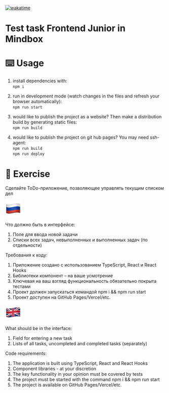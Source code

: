 [![wakatime](https://wakatime.com/badge/user/7f9aaba0-b5dd-4e0d-9f70-cd2b6ba680d1/project/409b459c-a3dc-40ff-8d3a-358cb1b9a3ab.svg)](https://wakatime.com/badge/user/7f9aaba0-b5dd-4e0d-9f70-cd2b6ba680d1/project/409b459c-a3dc-40ff-8d3a-358cb1b9a3ab)

# Test task Frontend Junior in Mindbox
# ⌨️ Usage

1. install dependencies with:  
`npm i`

1. run in development mode (watch changes in the files and refresh your browser automatically):  
`npm run start`

1. would like to publish the project as a website? Then make a distribution build by generating static files:  
`npm run build` 

1. would like to publish the project on git hub pages? You may need ssh-agent:  
`npm run build`     
`npm run deploy` 

# 📝 Exercise

Сделайте ToDo-приложение, позволяющее управлять текущим списком дел

<kbd>![ru](https://github.com/CyrilStrone/mindbox-test/blob/26e80a2d7cbc5ac6d71024f9495e61a80247b8a9/docs/ru.png)
</kbd>

Что должно быть в интерфейсе:
1. Поле для ввода новой задачи
2. Списки всех задач, невыполненных и выполненных задач (по отдельности)
 
Требования к коду:
1. Приложение создано с использованием TypeScript, React и React Hooks
1. Библиотеки компонент – на ваше усмотрение
1. Ключевая на ваш взгляд функциональность обязательно покрыта тестами
1. Проект должен запускаться командой npm i && npm run start
1. Проект доступен на GitHub Pages/Vercel/etc.

<kbd width="30" height="30" >![eng](https://github.com/CyrilStrone/mindbox-test/blob/26e80a2d7cbc5ac6d71024f9495e61a80247b8a9/docs/eng.png)
</kbd>

What should be in the interface:
1. Field for entering a new task
2. Lists of all tasks, uncompleted and completed tasks (separately)
 
Code requirements:
1. The application is built using TypeScript, React and React Hooks
1. Component libraries - at your discretion
1. The key functionality in your opinion must be covered by tests
1. The project must be started with the command npm i && npm run start
1. The project is available on GitHub Pages/Vercel/etc.
